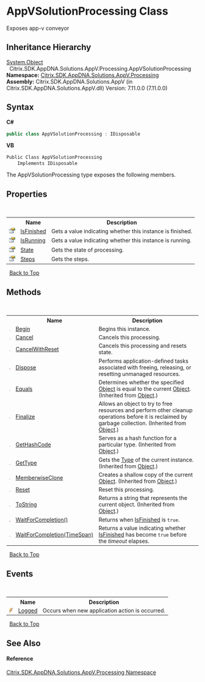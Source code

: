 # AppVSolutionProcessing Class
 

Exposes app-v conveyor


## Inheritance Hierarchy
<a href="http://msdn2.microsoft.com/en-us/library/e5kfa45b" target="_blank">System.Object</a><br />&nbsp;&nbsp;Citrix.SDK.AppDNA.Solutions.AppV.Processing.AppVSolutionProcessing<br />
**Namespace:**&nbsp;<a href="e89d7bb5-69e7-7aff-5732-d06b09ac746d">Citrix.SDK.AppDNA.Solutions.AppV.Processing</a><br />**Assembly:**&nbsp;Citrix.SDK.AppDNA.Solutions.AppV (in Citrix.SDK.AppDNA.Solutions.AppV.dll) Version: 7.11.0.0 (7.11.0.0)

## Syntax

**C#**
```csharp
public class AppVSolutionProcessing : IDisposable
```

**VB**
```vbnet
Public Class AppVSolutionProcessing
	Implements IDisposable
```

The AppVSolutionProcessing type exposes the following members.


## Properties
&nbsp;<table><tr><th></th><th>Name</th><th>Description</th></tr><tr><td>![Public property](media/pubproperty.gif "Public property")</td><td><a href="d554bd62-eac7-88a6-ba83-2d86ef60b741">IsFinished</a></td><td>
Gets a value indicating whether this instance is finished.</td></tr><tr><td>![Public property](media/pubproperty.gif "Public property")</td><td><a href="183b8ef7-9d90-e77e-6438-1fb77c782f56">IsRunning</a></td><td>
Gets a value indicating whether this instance is running.</td></tr><tr><td>![Public property](media/pubproperty.gif "Public property")</td><td><a href="fec4f6c2-ae6b-c4ee-d563-7e4b9407208b">State</a></td><td>
Gets the state of processing.</td></tr><tr><td>![Public property](media/pubproperty.gif "Public property")</td><td><a href="163cc4f1-6533-b56d-620d-1eacf8cc2197">Steps</a></td><td>
Gets the steps.</td></tr></table>&nbsp;
<a href="#appvsolutionprocessing-class">Back to Top</a>

## Methods
&nbsp;<table><tr><th></th><th>Name</th><th>Description</th></tr><tr><td>![Public method](media/pubmethod.gif "Public method")</td><td><a href="4a5975a0-77ee-6ff7-c44b-c685bbd0701d">Begin</a></td><td>
Begins this instance.</td></tr><tr><td>![Public method](media/pubmethod.gif "Public method")</td><td><a href="1c224b2c-ad63-8ef3-c346-f4ccc45fe6b8">Cancel</a></td><td>
Cancels this processing.</td></tr><tr><td>![Public method](media/pubmethod.gif "Public method")</td><td><a href="fca51ddc-63c4-fe0c-1350-3bdea19467d4">CancelWithReset</a></td><td>
Cancels this processing and resets state.</td></tr><tr><td>![Public method](media/pubmethod.gif "Public method")</td><td><a href="e1cc4daa-6700-d389-4991-b4337e7733cf">Dispose</a></td><td>
Performs application-defined tasks associated with freeing, releasing, or resetting unmanaged resources.</td></tr><tr><td>![Public method](media/pubmethod.gif "Public method")</td><td><a href="http://msdn2.microsoft.com/en-us/library/bsc2ak47" target="_blank">Equals</a></td><td>
Determines whether the specified <a href="http://msdn2.microsoft.com/en-us/library/e5kfa45b" target="_blank">Object</a> is equal to the current <a href="http://msdn2.microsoft.com/en-us/library/e5kfa45b" target="_blank">Object</a>.
 (Inherited from <a href="http://msdn2.microsoft.com/en-us/library/e5kfa45b" target="_blank">Object</a>.)</td></tr><tr><td>![Protected method](media/protmethod.gif "Protected method")</td><td><a href="http://msdn2.microsoft.com/en-us/library/4k87zsw7" target="_blank">Finalize</a></td><td>
Allows an object to try to free resources and perform other cleanup operations before it is reclaimed by garbage collection.
 (Inherited from <a href="http://msdn2.microsoft.com/en-us/library/e5kfa45b" target="_blank">Object</a>.)</td></tr><tr><td>![Public method](media/pubmethod.gif "Public method")</td><td><a href="http://msdn2.microsoft.com/en-us/library/zdee4b3y" target="_blank">GetHashCode</a></td><td>
Serves as a hash function for a particular type.
 (Inherited from <a href="http://msdn2.microsoft.com/en-us/library/e5kfa45b" target="_blank">Object</a>.)</td></tr><tr><td>![Public method](media/pubmethod.gif "Public method")</td><td><a href="http://msdn2.microsoft.com/en-us/library/dfwy45w9" target="_blank">GetType</a></td><td>
Gets the <a href="http://msdn2.microsoft.com/en-us/library/42892f65" target="_blank">Type</a> of the current instance.
 (Inherited from <a href="http://msdn2.microsoft.com/en-us/library/e5kfa45b" target="_blank">Object</a>.)</td></tr><tr><td>![Protected method](media/protmethod.gif "Protected method")</td><td><a href="http://msdn2.microsoft.com/en-us/library/57ctke0a" target="_blank">MemberwiseClone</a></td><td>
Creates a shallow copy of the current <a href="http://msdn2.microsoft.com/en-us/library/e5kfa45b" target="_blank">Object</a>.
 (Inherited from <a href="http://msdn2.microsoft.com/en-us/library/e5kfa45b" target="_blank">Object</a>.)</td></tr><tr><td>![Public method](media/pubmethod.gif "Public method")</td><td><a href="0be9c5c7-0916-00e1-e3fe-6989c60299b0">Reset</a></td><td>
Reset this processing.</td></tr><tr><td>![Public method](media/pubmethod.gif "Public method")</td><td><a href="http://msdn2.microsoft.com/en-us/library/7bxwbwt2" target="_blank">ToString</a></td><td>
Returns a string that represents the current object.
 (Inherited from <a href="http://msdn2.microsoft.com/en-us/library/e5kfa45b" target="_blank">Object</a>.)</td></tr><tr><td>![Public method](media/pubmethod.gif "Public method")</td><td><a href="91a0b674-0c36-a72d-635c-69f3b4c64bac">WaitForCompletion()</a></td><td>
Returns when <a href="d554bd62-eac7-88a6-ba83-2d86ef60b741">IsFinished</a> is `true`.</td></tr><tr><td>![Public method](media/pubmethod.gif "Public method")</td><td><a href="d6eee86c-72b7-7f2c-0b78-aeaf384fbf86">WaitForCompletion(TimeSpan)</a></td><td>
Returns a value indicating whether <a href="d554bd62-eac7-88a6-ba83-2d86ef60b741">IsFinished</a> has become `true` before the *timeout* elapses.</td></tr></table>&nbsp;
<a href="#appvsolutionprocessing-class">Back to Top</a>

## Events
&nbsp;<table><tr><th></th><th>Name</th><th>Description</th></tr><tr><td>![Public event](media/pubevent.gif "Public event")</td><td><a href="df908be9-e4b4-a764-ee64-a6649f56f91c">Logged</a></td><td>
Occurs when new application action is occurred.</td></tr></table>&nbsp;
<a href="#appvsolutionprocessing-class">Back to Top</a>

## See Also


#### Reference
<a href="e89d7bb5-69e7-7aff-5732-d06b09ac746d">Citrix.SDK.AppDNA.Solutions.AppV.Processing Namespace</a><br />